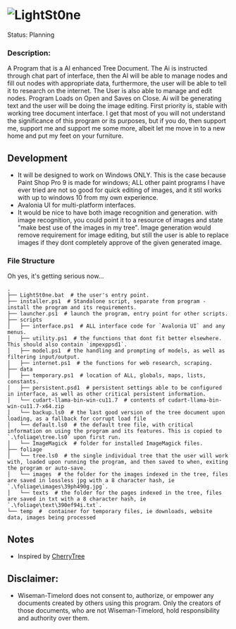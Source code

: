 # ![LightSt0ne](https://github.com/wiseman-timelord/LightSt0ne/blob/main/media/lightstone.png)
Status: Planning

### Description:
A Program that is a AI enhanced Tree Document. The Ai is instructed through chat part of interface, then the AI will be able to manage nodes and fill out nodes with appropriate data, furthermore, the user will be able to tell it to research on the internet. The User is also able to manage and edit nodes. Program Loads on Open and Saves on Close. Ai will be generating text and the user will be doing the image editing. First priority is, stable with working tree document interface. I get that most of you will not understand the significance of this program or its purposes, but if you do, then support me, support me and support me some more, albeit let me move in to a new home and put my feet on your furniture.

## Development
- It will be designed to work on Windows ONLY. This is the case because Paint Shop Pro 9 is made for windows; ALL other paint programs I have ever tried are not so good for quick editing of images, and it stil works with up to windows 10 from my own experience.
- Avalonia UI for multi-platform interfaces.
- It would be nice to have both image recognition and generation. with image recognition, you could point it to a resource of images and state "make best use of the images in my tree". Image generation would remove requirement for image editing, but still the user is able to replace images if they dont completely approve of the given generated image.

### File Structure
Oh yes, it's getting serious now...
```
.
├── LightSt0ne.bat  # the user's entry point. 
├── installer.ps1  # Standalone script, separate from program - install the program and its requirements. 
├── launcher.ps1  # launch the program, entry point for other scripts.
├── scripts
│   ├── interface.ps1  # ALL interface code for `Avalonia UI` and any menus.
│   ├── utility.ps1  # the functions that dont fit better elsewhere. This should also contain `impexppsd1`.
│   ├── model.ps1  # the handling and prompting of models, as well as filtering input/output.
│   ├── internet.ps1  # the functions for web research, scraping.
├── data
│   ├── temporary.ps1  # location of ALL, globals, maps, lists, constants.
│   ├── persistent.psd1  # persistent settings able to be configured in interface, as well as other critical persistent information.
│   └── cudart-llama-bin-win-cu11.7  # contents of cudart-llama-bin-win-cu11.7-x64.zip
│   └── backup.ls0  # the last good version of the tree document upon loading, as a fallback for corrupt load file
│   └── default.ls0  # the default tree file, with critical information on using the program and its features. This is copied to `.\foliage\tree.ls0` upon first run.
│   └── ImageMagick  # folder for installed ImageMagick files.
├── foliage
│   └── tree.ls0  # the single individual tree that the user will work with, loaded upon running the program, and then saved to when, exiting the program or auto-save.
│   └── images  # the folder for the images indexed in the tree, files are saved in lossless jpg with a 8 character hash, ie `.\foliage\images\39ph490g.jpg`.  
│   └── texts  # the folder for the pages indexed in the tree, files are saved in txt with a 8 character hash, ie `.\foliage\text\390ef94i.txt`.  
└── temp  #  container for temporary files, ie downloads, website data, images being processed
```


## Notes
- Inspired by [CherryTree](https://github.com/giuspen/cherrytree)

## Disclaimer:
- Wiseman-Timelord does not consent to, authorize, or empower any documents created by others using this program. Only the creators of those documents, who are not Wiseman-Timelord, hold responsibility and authority over them.

